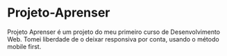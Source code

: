 # Projeto-Aprenser

<p>Projeto Aprenser é um projeto do meu primeiro curso de Desenvolvimento Web.  Tomei liberdade de o deixar responsiva por conta, usando o método mobile first.</p>

